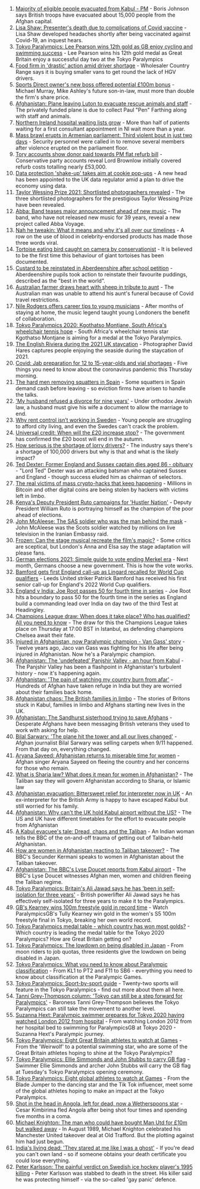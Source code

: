 1. [Majority of eligible people evacuated from Kabul - PM](https://www.bbc.co.uk/news/uk-58339762?at_medium=RSS&at_campaign=KARANGA) - Boris Johnson says British troops have evacuated about 15,000 people from the Afghan capital.
2. [Lisa Shaw: Presenter's death due to complications of Covid vaccine](https://www.bbc.co.uk/news/uk-england-tyne-58330796?at_medium=RSS&at_campaign=KARANGA) - Lisa Shaw developed headaches shortly after being vaccinated against Covid-19, an inquest hears.
3. [Tokyo Paralympics: Lee Pearson wins 12th gold as GB enjoy cycling and swimming success](https://www.bbc.co.uk/sport/disability-sport/58338980?at_medium=RSS&at_campaign=KARANGA) - Lee Pearson wins his 12th gold medal as Great Britain enjoy a successful day two at the Tokyo Paralympics
4. [Food firm in 'drastic' action amid driver shortage](https://www.bbc.co.uk/news/business-58339182?at_medium=RSS&at_campaign=KARANGA) - Wholesaler Country Range says it is buying smaller vans to get round the lack of HGV drivers.
5. [Sports Direct owner's new boss offered potential £100m bonus](https://www.bbc.co.uk/news/business-58340082?at_medium=RSS&at_campaign=KARANGA) - Michael Murray, Mike Ashley's future son-in-law, must more than double the firm's share price.
6. [Afghanistan: Plane leaving Luton to evacuate rescue animals and staff](https://www.bbc.co.uk/news/uk-england-beds-bucks-herts-58340272?at_medium=RSS&at_campaign=KARANGA) - The privately funded plane is due to collect Paul "Pen" Farthing along with staff and animals.
7. [Northern Ireland hospital waiting lists grow](https://www.bbc.co.uk/news/uk-northern-ireland-58342209?at_medium=RSS&at_campaign=KARANGA) - More than half of patients waiting for a first consultant appointment in NI wait more than a year.
8. [Mass brawl erupts in Armenian parliament: Third violent bout in just two days](https://www.bbc.co.uk/news/world-europe-58340042?at_medium=RSS&at_campaign=KARANGA) - Security personnel were called in to remove several members after violence erupted on the parliament floor.
9. [Tory accounts show donor paid towards PM flat refurb bill](https://www.bbc.co.uk/news/uk-politics-58331180?at_medium=RSS&at_campaign=KARANGA) - Conservative party accounts reveal Lord Brownlow initially covered refurb costs totalling nearly £53,000.
10. [Data protection 'shake-up' takes aim at cookie pop-ups](https://www.bbc.co.uk/news/technology-58340333?at_medium=RSS&at_campaign=KARANGA) - A new head has been appointed to the UK data regulator amid a plan to drive the economy using data.
11. [Taylor Wessing Prize 2021: Shortlisted photographers revealed](https://www.bbc.co.uk/news/entertainment-arts-58341080?at_medium=RSS&at_campaign=KARANGA) - The three shortlisted photographers for the prestigious Taylor Wessing Prize have been revealed.
12. [Abba: Band teases major announcement ahead of new music](https://www.bbc.co.uk/news/entertainment-arts-58339627?at_medium=RSS&at_campaign=KARANGA) - The band, who have not released new music for 39 years, reveal a new project called Abba Voyage.
13. [Nah he tweakin: What it means and why it's all over our timelines](https://www.bbc.co.uk/news/newsbeat-58344467?at_medium=RSS&at_campaign=KARANGA) - A row on the use of blood in celebrity-endorsed products has made those three words viral.
14. [Tortoise eating bird caught on camera by conservationist](https://www.bbc.co.uk/news/science-environment-58337369?at_medium=RSS&at_campaign=KARANGA) - It is believed to be the first time this behaviour of giant tortoises has been documented.
15. [Custard to be reinstated in Aberdeenshire after school petition](https://www.bbc.co.uk/news/uk-scotland-north-east-orkney-shetland-58341247?at_medium=RSS&at_campaign=KARANGA) - Aberdeenshire pupils took action to reinstate their favourite puddings, described as the "best in the world".
16. [Australian farmer draws heart with sheep in tribute to aunt](https://www.bbc.co.uk/news/world-australia-58338661?at_medium=RSS&at_campaign=KARANGA) - The Australian man was unable to attend his aunt's funeral because of Covid travel restrictions.
17. [Nile Rodgers offers career tips to young musicians](https://www.bbc.co.uk/news/uk-england-london-58320495?at_medium=RSS&at_campaign=KARANGA) - After months of staying at home, the music legend taught young Londoners the benefit of collaboration.
18. [Tokyo Paralympics 2020: Kgothatso Montjane, South Africa's wheelchair tennis hope](https://www.bbc.co.uk/sport/av/africa/58333522?at_medium=RSS&at_campaign=KARANGA) - South Africa's wheelchair tennis star Kgothatso Montjane is aiming for a medal at the Tokyo Paralympics.
19. [The English Riviera during the 2021 UK staycation](https://www.bbc.co.uk/news/in-pictures-58319665?at_medium=RSS&at_campaign=KARANGA) - Photographer David Hares captures people enjoying the seaside during the staycation of 2021.
20. [Covid: Jab preparation for 12 to 15-year-olds and vial shortages](https://www.bbc.co.uk/news/uk-58335460?at_medium=RSS&at_campaign=KARANGA) - Five things you need to know about the coronavirus pandemic this Thursday morning.
21. [The hard men removing squatters in Spain](https://www.bbc.co.uk/news/stories-58310532?at_medium=RSS&at_campaign=KARANGA) - Some squatters in Spain demand cash before leaving - so eviction firms have arisen to handle the talks.
22. ['My husband refused a divorce for nine years'](https://www.bbc.co.uk/news/uk-58334745?at_medium=RSS&at_campaign=KARANGA) - Under orthodox Jewish law, a husband must give his wife a document to allow the marriage to end.
23. [Why rent control isn’t working in Sweden](https://www.bbc.co.uk/news/business-58317555?at_medium=RSS&at_campaign=KARANGA) - Young people are struggling to afford city living, and even the Swedes can't crack the problem.
24. [Universal credit: When will the £20 increase stop?](https://www.bbc.co.uk/news/uk-41487126?at_medium=RSS&at_campaign=KARANGA) - The government has confirmed the £20 boost will end in the autumn.
25. [How serious is the shortage of lorry drivers?](https://www.bbc.co.uk/news/57810729?at_medium=RSS&at_campaign=KARANGA) - The industry says there's a shortage of 100,000 drivers but why is that and what is the likely impact?
26. [Ted Dexter: Former England and Sussex captain dies aged 86 - obituary](https://www.bbc.co.uk/sport/cricket/52312161?at_medium=RSS&at_campaign=KARANGA) - "Lord Ted" Dexter was an attacking batsman who captained Sussex and England - though success eluded him as chairman of selectors.
27. [The real victims of mass crypto-hacks that keep happening](https://www.bbc.co.uk/news/technology-58331959?at_medium=RSS&at_campaign=KARANGA) - Millions in Bitcoin and other digital coins are being stolen by hackers with victims left in limbo.
28. [Kenya's Deputy President Ruto campaigns for 'Hustler Nation'](https://www.bbc.co.uk/news/world-africa-58246207?at_medium=RSS&at_campaign=KARANGA) - Deputy President William Ruto is portraying himself as the champion of the poor ahead of elections.
29. [John McAleese: The SAS soldier who was the man behind the mask](https://www.bbc.co.uk/news/uk-scotland-tayside-central-58328164?at_medium=RSS&at_campaign=KARANGA) - John McAleese was the Scots soldier watched by millions on live television in the Iranian Embassy raid.
30. [Frozen: Can the stage musical recreate the film's magic?](https://www.bbc.co.uk/news/entertainment-arts-57968594?at_medium=RSS&at_campaign=KARANGA) - Some critics are sceptical, but London's Anna and Elsa say the stage adaptation will please fans.
31. [German elections 2021: Simple guide to vote ending Merkel era](https://www.bbc.co.uk/news/world-europe-58311108?at_medium=RSS&at_campaign=KARANGA) - Next month, Germans choose a new government. This is how the vote works.
32. [Bamford gets first England call-up as Lingard recalled for World Cup qualifiers](https://www.bbc.co.uk/sport/football/58345316?at_medium=RSS&at_campaign=KARANGA) - Leeds United striker Patrick Bamford has received his first senior call-up for England's 2022 World Cup qualifiers.
33. [England v India: Joe Root passes 50 for fourth time in series](https://www.bbc.co.uk/sport/av/cricket/58343179?at_medium=RSS&at_campaign=KARANGA) - Joe Root hits a boundary to pass 50 for the fourth time in the series as England build a commanding lead over India on day two of the third Test at Headingley.
34. [Champions League draw: When does it take place? Who has qualified? All you need to know](https://www.bbc.co.uk/sport/football/58256936?at_medium=RSS&at_campaign=KARANGA) - The draw for this the Champions League takes place on Thursday at 17:00 BST in Istanbul, as defending champions Chelsea await their fate.
35. [Injured in Afghanistan, now Paralympic champion - Van Gass' story](https://www.bbc.co.uk/sport/disability-sport/58344147?at_medium=RSS&at_campaign=KARANGA) - Twelve years ago, Jaco van Gass was fighting for his life after being injured in Afghanistan. Now he's a Paralympic champion.
36. [Afghanistan: The 'undefeated' Panjshir Valley - an hour from Kabul](https://www.bbc.co.uk/news/world-asia-58329527?at_medium=RSS&at_campaign=KARANGA) - The Panjshir Valley has been a flashpoint in Afghanistan's turbulent history - now it's happening again.
37. [Afghanistan: 'The pain of watching my country burn from afar'](https://www.bbc.co.uk/news/world-asia-india-58326408?at_medium=RSS&at_campaign=KARANGA) - Hundreds of Afghan have taken refuge in India but they are worried about their families back home.
38. [Afghanistan chaos: The British families in limbo](https://www.bbc.co.uk/news/uk-58327953?at_medium=RSS&at_campaign=KARANGA) - The stories of Britons stuck in Kabul, families in limbo and Afghans starting new lives in the UK.
39. [Afghanistan: The Sandhurst sisterhood trying to save Afghans](https://www.bbc.co.uk/news/uk-58317798?at_medium=RSS&at_campaign=KARANGA) - Desperate Afghans have been messaging British veterans they used to work with asking for help.
40. [Bilal Sarwary: 'The plane hit the tower and all our lives changed'](https://www.bbc.co.uk/news/world-south-asia-58071592?at_medium=RSS&at_campaign=KARANGA) - Afghan journalist Bilal Sarwary was selling carpets when 9/11 happened. From that day on, everything changed.
41. [Aryana Sayeed: Afghanistan returns to miserable time for women](https://www.bbc.co.uk/news/world-asia-58335510?at_medium=RSS&at_campaign=KARANGA) - Afghan singer Aryana Sayeed on fleeing the country and her concerns for those who remain.
42. [What is Sharia law? What does it mean for women in Afghanistan?](https://www.bbc.co.uk/news/world-27307249?at_medium=RSS&at_campaign=KARANGA) - The Taliban say they will govern Afghanistan according to Sharia, or Islamic law
43. [Afghanistan evacuation: Bittersweet relief for interpreter now in UK](https://www.bbc.co.uk/news/world-asia-58315406?at_medium=RSS&at_campaign=KARANGA) - An ex-interpreter for the British Army is happy to have escaped Kabul but still worried for his family.
44. [Afghanistan: Why can't the UK hold Kabul airport without the US?](https://www.bbc.co.uk/news/world-58305185?at_medium=RSS&at_campaign=KARANGA) - The US and UK have different timetables for the effort to evacuate people from Afghanistan
45. [A Kabul evacuee's tale: Dread, chaos and the Taliban](https://www.bbc.co.uk/news/world-asia-58318374?at_medium=RSS&at_campaign=KARANGA) - An Indian woman tells the BBC of the on-and-off trauma of getting out of Taliban-held Afghanistan.
46. [How are women in Afghanistan reacting to Taliban takeover?](https://www.bbc.co.uk/news/world-asia-58315828?at_medium=RSS&at_campaign=KARANGA) - The BBC's Secunder Kermani speaks to women in Afghanistan about the Taliban takeover.
47. [Afghanistan: The BBC's Lyse Doucet reports from Kabul airport](https://www.bbc.co.uk/news/world-asia-58300416?at_medium=RSS&at_campaign=KARANGA) - The BBC's Lyse Doucet witnesses Afghan men, women and children fleeing the Taliban regime.
48. [Tokyo Paralympics: Britain's Ali Jawad says he has 'been in self-isolation for three years'](https://www.bbc.co.uk/sport/disability-sport/58288094?at_medium=RSS&at_campaign=KARANGA) - British powerlifter Ali Jawad says he has effectively self-isolated for three years to make it to the Paralympics.
49. [GB's Kearney wins 100m freestyle gold in record time](https://www.bbc.co.uk/sport/av/disability-sport/58340452?at_medium=RSS&at_campaign=KARANGA) - Watch ParalympicsGB's Tully Kearney win gold in the women's S5 100m freestyle final in Tokyo, breaking her own world record.
50. [Tokyo Paralympics medal table - which country has won most golds?](https://www.bbc.co.uk/sport/disability-sport/58267874?at_medium=RSS&at_campaign=KARANGA) - Which country is leading the medal table for the Tokyo 2020 Paralympics? How are Great Britain getting on?
51. [Tokyo Paralympics: The lowdown on being disabled in Japan](https://www.bbc.co.uk/news/disability-58256722?at_medium=RSS&at_campaign=KARANGA) - From moon riders to job quotas, three residents give the lowdown on being disabled in Japan.
52. [Tokyo Paralympics: What you need to know about Paralympic classification](https://www.bbc.co.uk/sport/disability-sport/57396986?at_medium=RSS&at_campaign=KARANGA) - From KL1 to PT2 and F11 to SB6 - everything you need to know about classification at the Paralympic Games.
53. [Tokyo Paralympics: Sport-by-sport guide](https://www.bbc.co.uk/sport/disability-sport/58228171?at_medium=RSS&at_campaign=KARANGA) - Twenty-two sports will feature in the Tokyo Paralympics - find out more about them all here.
54. [Tanni Grey-Thompson column: 'Tokyo can still be a step forward for Paralympics'](https://www.bbc.co.uk/sport/disability-sport/58266243?at_medium=RSS&at_campaign=KARANGA) - Baroness Tanni Grey-Thompson believes the Tokyo Paralympics can still take the movement to another level.
55. [Suzanna Hext: Paralympic swimmer prepares for Tokyo 2020 having watched London 2012 from hospital](https://www.bbc.co.uk/sport/disability-sport/58187268?at_medium=RSS&at_campaign=KARANGA) - From watching London 2012 from her hospital bed to swimming for ParalympicsGB at Tokyo 2020 - Suzanna Hext's Paralympic journey.
56. [Tokyo Paralympics: Eight Great Britain athletes to watch at Games](https://www.bbc.co.uk/sport/disability-sport/58126396?at_medium=RSS&at_campaign=KARANGA) - From the 'Weirwolf' to a potential swimming star, who are some of the Great Britain athletes hoping to shine at the Tokyo Paralympics?
57. [Tokyo Paralympics: Ellie Simmonds and John Stubbs to carry GB flag](https://www.bbc.co.uk/sport/disability-sport/58303759?at_medium=RSS&at_campaign=KARANGA) - Swimmer Ellie Simmonds and archer John Stubbs will carry the GB flag at Tuesday's Tokyo Paralympics opening ceremony.
58. [Tokyo Paralympics: Eight global athletes to watch at Games](https://www.bbc.co.uk/sport/disability-sport/58203418?at_medium=RSS&at_campaign=KARANGA) - From the Blade Jumper to the dancing star and the Tik Tok influencer, meet some of the global athletes hoping to make an impact at the Tokyo Paralympics.
59. [Shot in the head in Angola, left for dead, now a Wetherspoons star](https://www.bbc.co.uk/news/uk-58266180?at_medium=RSS&at_campaign=KARANGA) - Cesar Kimbirima fled Angola after being shot four times and spending five months in a coma.
60. [Michael Knighton: The man who could have bought Man Utd for £10m but walked away](https://www.bbc.co.uk/sport/football/58233755?at_medium=RSS&at_campaign=KARANGA) - In August 1989, Michael Knighton celebrated his Manchester United takeover deal at Old Trafford. But the plotting against him had just begun.
61. [India's living dead: 'They stared at me like I was a ghost'](https://www.bbc.co.uk/news/stories-58259497?at_medium=RSS&at_campaign=KARANGA) - If you're dead you can't own land - so if someone obtains your death certificate you could lose everything.
62. [Peter Karlsson: The painful verdict on Swedish ice hockey player's 1995 killing](https://www.bbc.co.uk/sport/ice-hockey/58101549?at_medium=RSS&at_campaign=KARANGA) - Peter Karlsson was stabbed to death in the street. His killer said he was protecting himself - via the so-called 'gay panic' defence.

